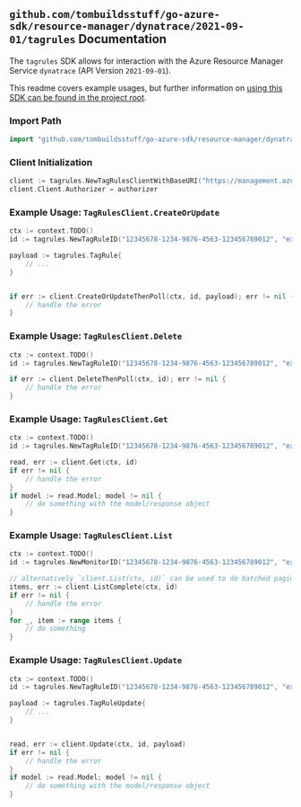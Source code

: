 
## `github.com/tombuildsstuff/go-azure-sdk/resource-manager/dynatrace/2021-09-01/tagrules` Documentation

The `tagrules` SDK allows for interaction with the Azure Resource Manager Service `dynatrace` (API Version `2021-09-01`).

This readme covers example usages, but further information on [using this SDK can be found in the project root](https://github.com/tombuildsstuff/go-azure-sdk/tree/main/docs).

### Import Path

```go
import "github.com/tombuildsstuff/go-azure-sdk/resource-manager/dynatrace/2021-09-01/tagrules"
```


### Client Initialization

```go
client := tagrules.NewTagRulesClientWithBaseURI("https://management.azure.com")
client.Client.Authorizer = authorizer
```


### Example Usage: `TagRulesClient.CreateOrUpdate`

```go
ctx := context.TODO()
id := tagrules.NewTagRuleID("12345678-1234-9876-4563-123456789012", "example-resource-group", "monitorValue", "tagRuleValue")

payload := tagrules.TagRule{
	// ...
}


if err := client.CreateOrUpdateThenPoll(ctx, id, payload); err != nil {
	// handle the error
}
```


### Example Usage: `TagRulesClient.Delete`

```go
ctx := context.TODO()
id := tagrules.NewTagRuleID("12345678-1234-9876-4563-123456789012", "example-resource-group", "monitorValue", "tagRuleValue")

if err := client.DeleteThenPoll(ctx, id); err != nil {
	// handle the error
}
```


### Example Usage: `TagRulesClient.Get`

```go
ctx := context.TODO()
id := tagrules.NewTagRuleID("12345678-1234-9876-4563-123456789012", "example-resource-group", "monitorValue", "tagRuleValue")

read, err := client.Get(ctx, id)
if err != nil {
	// handle the error
}
if model := read.Model; model != nil {
	// do something with the model/response object
}
```


### Example Usage: `TagRulesClient.List`

```go
ctx := context.TODO()
id := tagrules.NewMonitorID("12345678-1234-9876-4563-123456789012", "example-resource-group", "monitorValue")

// alternatively `client.List(ctx, id)` can be used to do batched pagination
items, err := client.ListComplete(ctx, id)
if err != nil {
	// handle the error
}
for _, item := range items {
	// do something
}
```


### Example Usage: `TagRulesClient.Update`

```go
ctx := context.TODO()
id := tagrules.NewTagRuleID("12345678-1234-9876-4563-123456789012", "example-resource-group", "monitorValue", "tagRuleValue")

payload := tagrules.TagRuleUpdate{
	// ...
}


read, err := client.Update(ctx, id, payload)
if err != nil {
	// handle the error
}
if model := read.Model; model != nil {
	// do something with the model/response object
}
```
